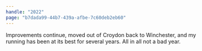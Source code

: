 ```yaml
---
handle: "2022"
page: "b7dada99-44b7-439a-afbe-7c60deb2eb60"
---
```


Improvements continue, moved out of Croydon back to Winchester, and my running has been at its best for several years. All in all not a bad year.
